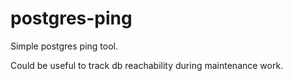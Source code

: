 # postgres-ping

Simple postgres ping tool.

Could be useful to track db reachability during maintenance work.
